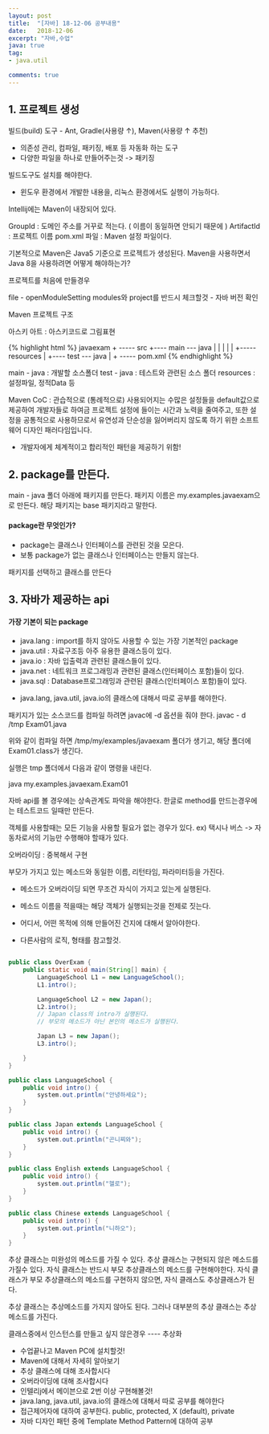 ```yaml
---
layout: post
title:  "[자바] 18-12-06 공부내용"
date:   2018-12-06
excerpt: "자바,수업"
java: true
tag:
- java.util

comments: true
---
```


## 1. 프로젝트 생성

빌드(build) 도구 - Ant, Gradle(사용량 ↑), Maven(사용량 ↑ 추천)
- 의존성 관리, 컴파일, 패키징, 배포 등 자동화 하는 도구
- 다양한 파일을 하나로 만들어주는것 -> 패키징

빌드도구도 설치를 해야한다.
- 윈도우 환경에서 개발한 내용을, 리눅스 환경에서도 실행이 가능하다.

Intellij에는 Maven이 내장되어 있다.

GroupId : 도메인 주소를 거꾸로 적는다. ( 이름이 동일하면 안되기 때문에 )
ArtifactId : 프로젝트 이름
pom.xml 파일 : Maven 설정 파일이다.

기본적으로 Maven은 Java5 기준으로 프로젝트가 생성된다.
Maven을 사용하면서 Java 8을 사용하려면 어떻게 해야하는가?

프로젝트를 처음에 만들경우

file - openModuleSetting 
modules와 project를 반드시 체크할것 - 자바 버전 확인

Maven 프로젝트 구조

아스키 아트 : 아스키코드로 그림표현

{% highlight html %}
javaexam + ----- src +---- main --- java
         |           |       |
         |           |       +----- resources 
         |           +---- test --- java
         |
         + ----- pom.xml 
{% endhighlight %}     

main - java : 개발할 소스폴더
test - java : 테스트와 관련된 소스 폴더
resources : 설정파일, 정적Data 등

Maven CoC : 관습적으로 (통례적으로) 사용되어지는 수많은 설정들을 default값으로 제공하여 
개발자들로 하여금 프로젝트 설정에 들이는 시간과 노력을 줄여주고, 또한 설정을 공통적으로 
사용하므로서 유연성과 단순성을 잃어버리지 않도록 하기 위한 소프트웨어 디자인 패러다임입니다. 
* 개발자에게 체계적이고 합리적인 패턴을 제공하기 위함!

## 2. package를 만든다.

main - java 폴더 아래에 패키지를 만든다.
패키지 이름은 my.examples.javaexam으로 만든다.
해당 패키지는 base 패키지라고 말한다.

#### package란 무엇인가?

- package는 클래스나 인터페이스를 관련된 것을 모은다.
- 보통 package가 없는 클래스나 인터페이스는 만들지 않는다.

패키지를 선택하고 클래스를 만든다

## 3. 자바가 제공하는 api

#### 가장 기본이 되는 package

- java.lang : import를 하지 않아도 사용할 수 있는 가장 기본적인 package
- java.util : 자료구조등 아주 유용한 클래스등이 있다.
- java.io : 자바 입출력과 관련된 클래스들이 있다.
- java.net : 네트워크 프로그래밍과 관련된 클래스(인터페이스 포함)들이 있다.
- java.sql : Database프로그래밍과 관련된 클래스(인터페이스 포함)들이 있다.

* java.lang, java.util, java.io의 클래스에 대해서 따로 공부를 해야한다.

패키지가 있는 소스코드를 컴파일 하려면 javac에 -d 옵션을 줘야 한다.
javac - d /tmp Exam01.java 

위와 같이 컴파일 하면 /tmp/my/examples/javaexam 폴더가 생기고,
해당 폴더에 Exam01.class가 생긴다.

실행은 tmp 폴더에서 다음과 같이 명령을 내린다.

java my.examples.javaexam.Exam01

자바 api를 볼 경우에는 상속관계도 파악을 해야한다.
한글로 method를 만드는경우에는 테스트코드 일때만 만든다.

객체를 사용할때는 모든 기능을 사용할 필요가 없는 경우가 있다.
ex) 택시나 버스 -> 자동차로서의 기능만 수행해야 할때가 있다.

오버라이딩 : 중복해서 구현 

부모가 가지고 있는 메소드와 동일한 이름, 리턴타임, 파라미터등을 가진다.

* 메소드가 오버라이딩 되면 무조건 자식이 가지고 있는게 실행된다.
* 메소드 이름을 적을때는 해당 객체가 실행되는것을 전제로 짓는다.

* 어디서, 어떤 목적에 의해 만들어진 건지에 대해서 알아야한다.
* 다른사람의 로직, 형태를 참고할것.

```java

public class OverExam {
    public static void main(String[] main) {
        LanguageSchool L1 = new LanguageSchool();
        L1.intro();

        LanguageSchool L2 = new Japan();
        L2.intro(); 
        // Japan class의 intro가 실행된다.
        // 부모의 메소드가 아닌 본인의 메소드가 실행된다.

        Japan L3 = new Japan();
        L3.intro();

    }
}

public class LanguageSchool {
    public void intro() {
        system.out.println("안녕하세요");
    }
}

public class Japan extends LanguageSchool {
    public void intro() {
        system.out.println("곤니찌와");
    }
}

public class English extends LanguageSchool {
    public void intro() {
        system.out.println("헬로");
    }
}

public class Chinese extends LanguageSchool {
    public void intro() {
        system.out.println("니하오");
    }
}


```

추상 클래스는 미완성의 메소드를 가질 수 있다.
추상 클래스는 구현되지 않은 메소드를 가질수 있다.
자식 클래스는 반드시 부모 추상클래스의 메소드를 구현해야한다.
자식 클래스가 부모 추상클래스의 메소드를 구현하지 않으면,
자식 클래스도 추상클래스가 된다.

추상 클래스는 추상메소드를 가지지 않아도 된다. 
그러나 대부분의 추상 클래스는 추상 메소드를 가진다.

클래스중에서 인스턴스를 만들고 싶지 않은경우 ---- 추상화


* 수업끝나고 Maven PC에 설치할것!
* Maven에 대해서 자세히 알아보기
* 추상 클래스에 대해 조사합시다
* 오버라이딩에 대해 조사합시다
* 인텔리j에서 메이븐으로 2번 이상 구현해볼것!
* java.lang, java.util, java.io의 클래스에 대해서 따로 공부를 해야한다
* 접근제어자에 대하여 공부한다. public, protected, X (default), private
* 자바 디자인 패턴 중에 Template Method Pattern에 대하여 공부